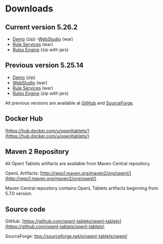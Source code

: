 # Downloads

## Current version 5.26.2

- [Demo](https://github.com/openl-tablets/openl-tablets/releases/download/5.26.2/openl-tablets-demo-5.26.2.zip) (zip)
-[WebStudio](https://github.com/openl-tablets/openl-tablets/releases/download/5.26.2/openl-tablets-webstudio-5.26.2.war) (war)
- [Rule Services](https://github.com/openl-tablets/openl-tablets/releases/download/5.26.2/openl-tablets-ws-all-5.26.2.war) (war)
- [Rules Engine](https://github.com/openl-tablets/openl-tablets/releases/download/5.26.2/openl-tablets-core-5.26.2.zip) (zip with jars)

## Previous version 5.25.14

- [Demo](https://github.com/openl-tablets/openl-tablets/releases/download/5.25.14/openl-tablets-demo-5.25.14.zip) (zip)
- [WebStudio](https://github.com/openl-tablets/openl-tablets/releases/download/5.25.14/openl-tablets-webstudio-5.25.14.war) (war)
- [Rule Services](https://github.com/openl-tablets/openl-tablets/releases/download/5.25.14/openl-tablets-ws-all-5.25.14.war) (war)
- [Rules Engine](https://github.com/openl-tablets/openl-tablets/releases/download/5.25.14/openl-tablets-core-5.25.14.zip) (zip with jars)

All previous versions are available at [GitHub](https://github.com/openl-tablets/openl-tablets/releases) and [SourceForge](https://sourceforge.net/projects/openl-tablets/files/).

## Docker Hub

[https://hub.docker.com/u/openltablets/](https://hub.docker.com/u/openltablets/)

## Maven 2 Repository

All Openl Tablets artifacts are available from Maven Central repository.

OpenL Artifacts: [http://repo1.maven.org/maven2/org/openl/](http://repo1.maven.org/maven2/org/openl/)

Maven Central repository contains OpenL Tablets artifacts beginning from 5.7.0 version.

## Source code

GitHub: [https://github.com/openl-tablets/openl-tablets](https://github.com/openl-tablets/openl-tablets)

SourceForge: [ttps://sourceforge.net/p/openl-tablets/openl/](https://sourceforge.net/p/openl-tablets/openl/)
